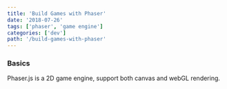 ```yaml
---
title: 'Build Games with Phaser'
date: '2018-07-26'
tags: ['phaser', 'game engine']
categories: ['dev']
path: '/build-games-with-phaser'
---
```


### Basics

Phaser.js is a 2D game engine, support both canvas and webGL rendering.

